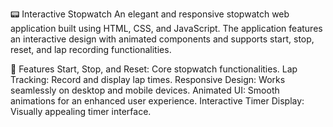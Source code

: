 📟 Interactive Stopwatch
An elegant and responsive stopwatch web application built using HTML, CSS, and JavaScript. The application features an interactive design with animated components and supports start, stop, reset, and lap recording functionalities.

🌟 Features
Start, Stop, and Reset: Core stopwatch functionalities.
Lap Tracking: Record and display lap times.
Responsive Design: Works seamlessly on desktop and mobile devices.
Animated UI: Smooth animations for an enhanced user experience.
Interactive Timer Display: Visually appealing timer interface.
